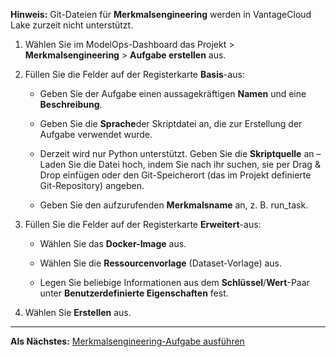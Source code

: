**Hinweis:** Git-Dateien für **Merkmalsengineering** werden in VantageCloud Lake zurzeit nicht unterstützt.

1.  Wählen Sie im ModelOps-Dashboard das Projekt > **Merkmalsengineering** > **Aufgabe erstellen** aus.


1.  Füllen Sie die Felder auf der Registerkarte **Basis**-aus:

    -   Geben Sie der Aufgabe einen aussagekräftigen **Namen** und eine **Beschreibung**.


    -   Geben Sie die **Sprache**der Skriptdatei an, die zur Erstellung der Aufgabe verwendet wurde.


    -   Derzeit wird nur Python unterstützt. Geben Sie die **Skriptquelle** an – Laden Sie die Datei hoch, indem Sie nach ihr suchen, sie per Drag & Drop einfügen oder den Git-Speicherort (das im Projekt definierte Git-Repository) angeben.


    -   Geben Sie den aufzurufenden **Merkmalsname** an, z. B. run_task.


1.  Füllen Sie die Felder auf der Registerkarte **Erweitert**-aus:

    -   Wählen Sie das **Docker-Image** aus.


    -   Wählen Sie die **Ressourcenvorlage** (Dataset-Vorlage) aus.


    -   Legen Sie beliebige Informationen aus dem **Schlüssel**/**Wert**-Paar unter **Benutzerdefinierte Eigenschaften** fest.


1.  Wählen Sie **Erstellen** aus.


---

**Als Nächstes:** [Merkmalsengineering-Aufgabe ausführen](hkt1732657162141.md)

